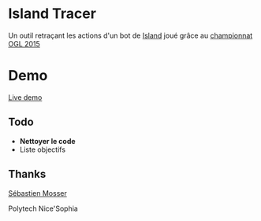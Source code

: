 # Island Tracer

Un outil retraçant les actions d'un bot de [Island](//github.com/ace-design/island) joué grâce au [championnat OGL 2015](//github.com/mosser/ogl-2015/)

# Demo
[Live demo](//misuke.github.io/Island-Tracer/)

## Todo
- **Nettoyer le code**
- Liste objectifs

## Thanks
[Sébastien Mosser](//github.com/mosser/)

Polytech Nice'Sophia
